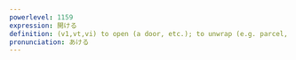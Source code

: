 ```yaml
---
powerlevel: 1159
expression: 開ける
definition: (v1,vt,vi) to open (a door, etc.); to unwrap (e.g. parcel, package); to open (for business, etc.); to empty; to clear out; to make space; to make room; to dawn; to grow light; (P)
pronunciation: あける
---
```

